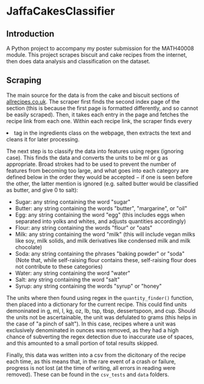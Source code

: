 # JaffaCakesClassifier

## Introduction
 A Python project to accompany my poster submission for the MATH40008 module. This project scrapes biscuit and cake recipes from the internet, then does data analysis and classification on the dataset.
 
## Scraping
 The main source for the data is from the cake and biscuit sections of [allrecipes.co.uk](http://allrecipes.co.uk). The scraper first finds the second index page of the section (this is because the first page is formatted differently, and so cannot be easily scraped). Then, it takes each entry in the page and fetches the recipe link from each one. Within each recipe link, the scraper finds every <li> tag in the ingredients class on the webpage, then extracts the text and cleans it for later processing.
 
 The next step is to classify the data into features using regex (ignoring case). This finds the data and converts the units to be ml or g as appropriate. Broad strokes had to be used to prevent the number of features from becoming too large, and what goes into each category are defined below in the order they would be accepted &#8722; if one is seen before the other, the latter mention is ignored (e.g. salted butter would be classified as butter, and give 0 to salt):
 - Sugar: any string containing the word "sugar"
 - Butter: any string containing the words "butter", "margarine", or "oil"
 - Egg: any string containing the word "egg" (this includes eggs when separated into yolks and whites, and adjusts quantities accordingly)
 - Flour: any string containing the words "flour" or "oats"
 - Milk: any string containing the word "milk" (this will include vegan milks like soy, milk solids, and milk derivatives like condensed milk and milk chocolate)
 - Soda: any string containing the phrases "baking powder" or "soda" (Note that, while self-raising flour contains these, self-raising flour does not contribute to these categories)
 - Water: any string containing the word "water"
 - Salt: any string containing the word "salt"
 - Syrup: any string containing the words "syrup" or "honey"
 
 The units where then found using regex in the `quantity_finder()` function, then placed into a dictionary for the current recipe. This could find units demoninated in g, ml, l, kg, oz, lb, tsp, tbsp, dessertspoon, and cup. Should the units not be ascertainable, the unit was defulated to grams (this helps in the case of "a pinch of salt"). In this case, recipes where a unit was exclusively denominated in ounces was removed, as they had a high chance of subverting the regex detection due to inaccurate use of spaces, and this amounted to a small portion of total results skipped.
 
 Finally, this data was written into a csv from the dicitonary of the recipe each time, as this means that, in the rare event of a crash or failure, progress is not lost (at the time of writing, all errors in reading were removed). These can be found in the `csv_tests` and `data` folders.
